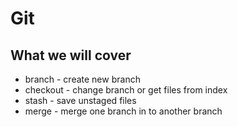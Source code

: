 # Git

## What we will cover

* branch - create new branch
* checkout - change branch or get files from index
* stash - save unstaged files
* merge - merge one branch in to another branch

